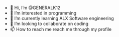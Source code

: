 - 👋 Hi, I’m @GENERALK12
- 👀 I’m interested in programming
- 🌱 I’m currently learning ALX Software engineering
- 💞️ I’m looking to collaborate on coding
- 📫 How to reach me reach me through my profile
<!---
GENERALK12/GENERALK12 is a ✨ special ✨ repository because its `README.md` (this file) appears on your GitHub profile.
You can click the Preview link to take a look at your changes.
--->
